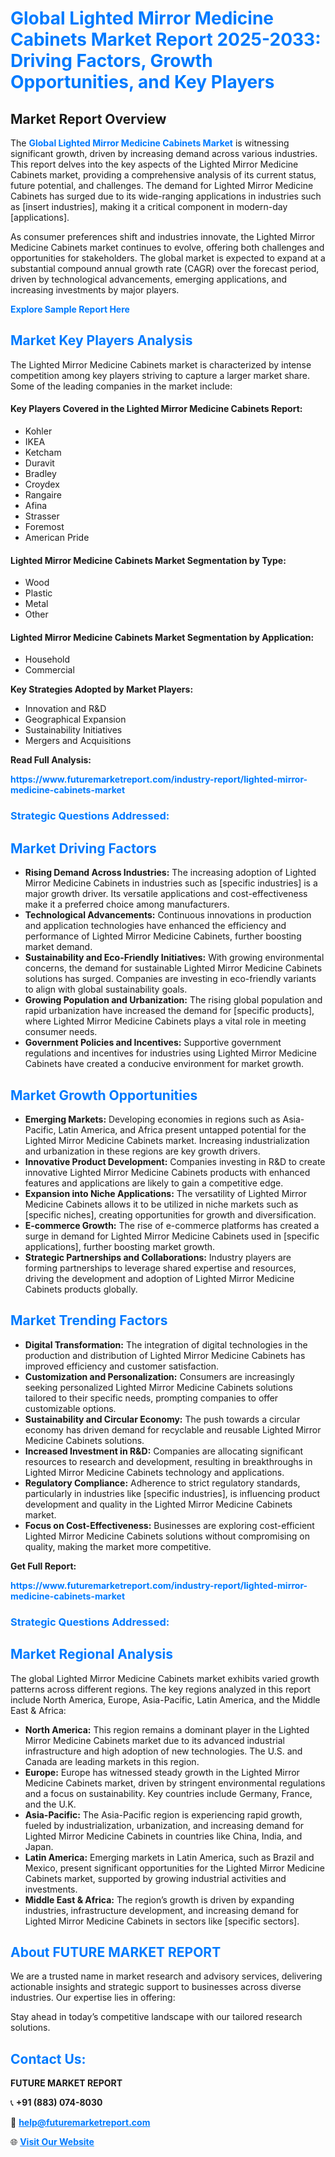 <h1 style="color: #007BFF;">Global Lighted Mirror Medicine Cabinets Market Report 2025-2033: Driving Factors, Growth Opportunities, and Key Players</h1>

<section id="overview">
<h2>Market Report Overview</h2>
<p>The <a href="https://www.futuremarketreport.com/industry-report/lighted-mirror-medicine-cabinets-market" style="color: #007BFF; text-decoration: none;"><strong>Global Lighted Mirror Medicine Cabinets Market</strong></a> is witnessing significant growth, driven by increasing demand across various industries. This report delves into the key aspects of the Lighted Mirror Medicine Cabinets market, providing a comprehensive analysis of its current status, future potential, and challenges. The demand for Lighted Mirror Medicine Cabinets has surged due to its wide-ranging applications in industries such as [insert industries], making it a critical component in modern-day [applications].</p>
<p>As consumer preferences shift and industries innovate, the Lighted Mirror Medicine Cabinets market continues to evolve, offering both challenges and opportunities for stakeholders. The global market is expected to expand at a substantial compound annual growth rate (CAGR) over the forecast period, driven by technological advancements, emerging applications, and increasing investments by major players.</p>
</section>

<section id="overview">
<p><a href="https://www.futuremarketreport.com/request-sample/reportId=60745" style="color: #007BFF; text-decoration: none;"><strong>Explore Sample Report Here</strong></a></p>
</section>

<section id="key-players">
<h2 style="color: #007BFF;">Market Key Players Analysis</h2>
<p>The Lighted Mirror Medicine Cabinets market is characterized by intense competition among key players striving to capture a larger market share. Some of the leading companies in the market include:</p>
<h4>Key Players Covered in the Lighted Mirror Medicine Cabinets Report:</h4>
<ul><li>Kohler</li><li>IKEA</li><li>Ketcham</li><li>Duravit</li><li>Bradley</li><li>Croydex</li><li>Rangaire</li><li>Afina</li><li>Strasser</li><li>Foremost</li><li>American Pride</li></ul>
<h4>Lighted Mirror Medicine Cabinets Market Segmentation by Type:</h4>
<ul><li>Wood</li><li>Plastic</li><li>Metal</li><li>Other</li></ul>

<h4>Lighted Mirror Medicine Cabinets Market Segmentation by Application:</h4>
<ul><li>Household</li><li>Commercial</li></ul>
<p><strong>Key Strategies Adopted by Market Players:</strong></p>
<ul>
<li>Innovation and R&D</li>
<li>Geographical Expansion</li>
<li>Sustainability Initiatives</li>
<li>Mergers and Acquisitions</li>
</ul>
</section>

<section>
<p><strong>Read Full Analysis: </strong></p><a href="https://www.futuremarketreport.com/industry-report/lighted-mirror-medicine-cabinets-market" style="color: #007BFF; text-decoration: none;"><strong>https://www.futuremarketreport.com/industry-report/lighted-mirror-medicine-cabinets-market</strong></a>
<h3 style="color: #007BFF;">Strategic Questions Addressed:</h3>
</section>

<section id="driving-factors">
<h2 style="color: #007BFF;">Market Driving Factors</h2>
<ul>
<li><strong>Rising Demand Across Industries:</strong> The increasing adoption of Lighted Mirror Medicine Cabinets in industries such as [specific industries] is a major growth driver. Its versatile applications and cost-effectiveness make it a preferred choice among manufacturers.</li>
<li><strong>Technological Advancements:</strong> Continuous innovations in production and application technologies have enhanced the efficiency and performance of Lighted Mirror Medicine Cabinets, further boosting market demand.</li>
<li><strong>Sustainability and Eco-Friendly Initiatives:</strong> With growing environmental concerns, the demand for sustainable Lighted Mirror Medicine Cabinets solutions has surged. Companies are investing in eco-friendly variants to align with global sustainability goals.</li>
<li><strong>Growing Population and Urbanization:</strong> The rising global population and rapid urbanization have increased the demand for [specific products], where Lighted Mirror Medicine Cabinets plays a vital role in meeting consumer needs.</li>
<li><strong>Government Policies and Incentives:</strong> Supportive government regulations and incentives for industries using Lighted Mirror Medicine Cabinets have created a conducive environment for market growth.</li>
</ul>
</section>

<section id="growth-opportunities">
<h2 style="color: #007BFF;">Market Growth Opportunities</h2>
<ul>
<li><strong>Emerging Markets:</strong> Developing economies in regions such as Asia-Pacific, Latin America, and Africa present untapped potential for the Lighted Mirror Medicine Cabinets market. Increasing industrialization and urbanization in these regions are key growth drivers.</li>
<li><strong>Innovative Product Development:</strong> Companies investing in R&D to create innovative Lighted Mirror Medicine Cabinets products with enhanced features and applications are likely to gain a competitive edge.</li>
<li><strong>Expansion into Niche Applications:</strong> The versatility of Lighted Mirror Medicine Cabinets allows it to be utilized in niche markets such as [specific niches], creating opportunities for growth and diversification.</li>
<li><strong>E-commerce Growth:</strong> The rise of e-commerce platforms has created a surge in demand for Lighted Mirror Medicine Cabinets used in [specific applications], further boosting market growth.</li>
<li><strong>Strategic Partnerships and Collaborations:</strong> Industry players are forming partnerships to leverage shared expertise and resources, driving the development and adoption of Lighted Mirror Medicine Cabinets products globally.</li>
</ul>
</section>

<section id="trending-factors">
<h2 style="color: #007BFF;">Market Trending Factors</h2>
<ul>
<li><strong>Digital Transformation:</strong> The integration of digital technologies in the production and distribution of Lighted Mirror Medicine Cabinets has improved efficiency and customer satisfaction.</li>
<li><strong>Customization and Personalization:</strong> Consumers are increasingly seeking personalized Lighted Mirror Medicine Cabinets solutions tailored to their specific needs, prompting companies to offer customizable options.</li>
<li><strong>Sustainability and Circular Economy:</strong> The push towards a circular economy has driven demand for recyclable and reusable Lighted Mirror Medicine Cabinets solutions.</li>
<li><strong>Increased Investment in R&D:</strong> Companies are allocating significant resources to research and development, resulting in breakthroughs in Lighted Mirror Medicine Cabinets technology and applications.</li>
<li><strong>Regulatory Compliance:</strong> Adherence to strict regulatory standards, particularly in industries like [specific industries], is influencing product development and quality in the Lighted Mirror Medicine Cabinets market.</li>
<li><strong>Focus on Cost-Effectiveness:</strong> Businesses are exploring cost-efficient Lighted Mirror Medicine Cabinets solutions without compromising on quality, making the market more competitive.</li>
</ul>
</section>

<section>
<p><strong>Get Full Report: </strong></p><a href="https://www.futuremarketreport.com/industry-report/lighted-mirror-medicine-cabinets-market" style="color: #007BFF; text-decoration: none;"><strong>https://www.futuremarketreport.com/industry-report/lighted-mirror-medicine-cabinets-market</strong></a>
<h3 style="color: #007BFF;">Strategic Questions Addressed:</h3>
</section>


<section id="regional-analysis">
<h2 style="color: #007BFF;">Market Regional Analysis</h2>
<p>The global Lighted Mirror Medicine Cabinets market exhibits varied growth patterns across different regions. The key regions analyzed in this report include North America, Europe, Asia-Pacific, Latin America, and the Middle East & Africa:</p>
<ul>
<li><strong>North America:</strong> This region remains a dominant player in the Lighted Mirror Medicine Cabinets market due to its advanced industrial infrastructure and high adoption of new technologies. The U.S. and Canada are leading markets in this region.</li>
<li><strong>Europe:</strong> Europe has witnessed steady growth in the Lighted Mirror Medicine Cabinets market, driven by stringent environmental regulations and a focus on sustainability. Key countries include Germany, France, and the U.K.</li>
<li><strong>Asia-Pacific:</strong> The Asia-Pacific region is experiencing rapid growth, fueled by industrialization, urbanization, and increasing demand for Lighted Mirror Medicine Cabinets in countries like China, India, and Japan.</li>
<li><strong>Latin America:</strong> Emerging markets in Latin America, such as Brazil and Mexico, present significant opportunities for the Lighted Mirror Medicine Cabinets market, supported by growing industrial activities and investments.</li>
<li><strong>Middle East & Africa:</strong> The region’s growth is driven by expanding industries, infrastructure development, and increasing demand for Lighted Mirror Medicine Cabinets in sectors like [specific sectors].</li>
</ul>
</section>

<footer>
<h2 style="color: #007BFF;">About FUTURE MARKET REPORT</h2>
<p>We are a trusted name in market research and advisory services, delivering actionable insights and strategic support to businesses across diverse industries. Our expertise lies in offering:</p>

<p>Stay ahead in today’s competitive landscape with our tailored research solutions.</p>

<h2 style="color: #007BFF;">Contact Us:</h2>
<p><strong>FUTURE MARKET REPORT</strong></p>
<p>📞 <strong>+91 (883) 074-8030</strong></p>
<p>📧 <strong><a href="mailto:help@futuremarketreport.com" style="color: #007BFF;">help@futuremarketreport.com</a></strong></p>
<p>🌐 <strong><a href="https://www.futuremarketreport.com/" style="color: #007BFF;">Visit Our Website</a></strong></p>
</footer>